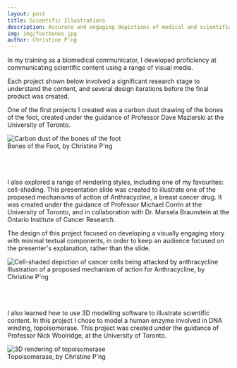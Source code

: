 ```yaml
---
layout: post
title: Scientific Illustrations
description: Accurate and engaging depictions of medical and scientific topics
img: img/footbones.jpg
author: Christine P'ng
---
```


In my training as a biomedical communicator, I developed proficiency at communicating scientific content using a range of visual media. 

Each project shown below involved a significant research stage to understand the content, and several design iterations before the final product was created.

One of the first projects I created was a carbon dust drawing of the bones of the foot, created under the guidance of Professor Dave Mazierski at the University of Toronto. 

<div class="img_full">
	<img class="col three" src="{{ site.baseurl }}/img/final/bonesofthefoot.jpg" alt="Carbon dust of the bones of the foot" title="Bones of the foot"/>
	
</div>
<div class="col three caption">
	Bones of the Foot, by Christine P'ng
</div>

<br><br><br>
I also explored a range of rendering styles, including one of my favourites: cell-shading. This presentation slide was created to illustrate one of the proposed mechanisms of action of Anthracycline, a breast cancer drug. It was created under the guidance of Professor Michael Corrin at the University of Toronto, and in collaboration with Dr. Marsela Braunstein at the Ontario Institute of Cancer Research. 

The design of this project focused on developing a visually engaging story with minimal textual components, in order to keep an audience focused on the presenter's explanation, rather than the slide.

<div class="img_full_row">
	<img class="col three" src="{{ site.baseurl }}/img/final/anth3d.jpg" alt="Cell-shaded depiction of cancer cells being attacked by anthracycline" title="Anthracycline proposed mechanism of action"/>
</div>
<div class="col three caption">
	Illustration of a proposed mechanism of action for Anthracycline, by Christine P'ng
</div>

<br><br><br>
I also learned how to use 3D modelling software to illustrate scientific content. In this project I chose to model a human enzyme involved in DNA winding, topoisomerase. This project was created under the guidance of Professor Nick Woolridge, at the University of Toronto.

<div class="img_full">
	<img class="col three" src="{{ site.baseurl }}/img/final/topoisomerase-full.jpg" alt="3D rendering of topoisomerase" title="Topoisomerase"/>
</div>
<div class="col three caption">
	Topoisomerase, by Christine P'ng
</div>
